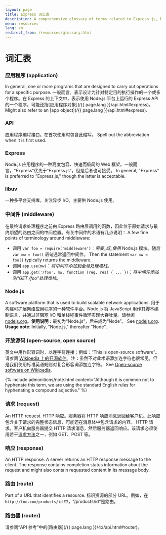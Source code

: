 ```yaml
---
layout: page
title: Express 词汇表
description: A comprehensive glossary of terms related to Express.js, Node.js, middleware, routing, and other key concepts to help you understand and use Express effectively.
menu: resources
lang: en
redirect_from: /resources/glossary.html
---
```


# 词汇表

### 应用程序 (application)

In general, one or more programs that are designed to carry out operations for a specific purpose.  一般而言，表示设计为针对特定目的执行操作的一个或多个程序。在 Express 的上下文中，表示使用 Node.js 平台上运行的 Express API 的一个程序。可能还指[应用程序对象](/{{ page.lang }}/api.html#express)。  Might also refer to an [app object](/{{ page.lang }}/api.html#express).

### API

应用程序编程接口。在首次使用时包含此缩写。 Spell out the abbreviation when it is first used.

### Express

Node.js 应用程序的一种高度包容、快速而极简的 Web 框架。一般而言，“Express”优先于“Express.js”，但是后者也可接受。 In general, "Express" is preferred to "Express.js," though the latter is acceptable.

### libuv

一种多平台支持库，关注异步 I/O，主要供 Node.js 使用。

### 中间件 (middleware)

在最终请求处理程序之前由 Express 路由层调用的函数，因此位于原始请求与最终期望的路由之间的中间位置。有关中间件的术语有几点说明： A few fine points of terminology around middleware:

- 调用 `var foo = require('middleware')`：_需要_或_使用_ Node.js 模块。随后 `var mw = foo()` 语句通常返回中间件。 Then the statement `var mw = foo()` typically returns the middleware.
- 调用 `app.use(mw)`：_将中间件添加到全局处理堆栈_。
- 调用 `app.get('/foo', mw, function (req, res) { ... })`：_将中间件添加到“GET /foo”处理堆栈_。

### Node.js

A software platform that is used to build scalable network applications. 用于构建可扩展网络应用程序的一种软件平台。Node.js 将 JavaScript 用作其脚本编制语言，并通过非阻塞 I/O 和单线程事件循环实现大吞吐量。请参阅 [nodejs.org](http://nodejs.org/)。**使用说明**：最初为“Node.js”，后来成为“Node”。 See [nodejs.org](https://nodejs.org/en/). **Usage note**: Initially, "Node.js," thereafter "Node".

### 开放源码 (open-source, open source)

英文中用作形容词时，以连字符连接；例如：“This is open-source software”。请参阅 [Wikipedia 上的开源软件](http://en.wikipedia.org/wiki/Open-source_software)。注：虽然不对此术语添加连字符也很常见，但是我们使用标准英语规则对复合形容词添加连字符。 See [Open-source software on Wikipedia](http://en.wikipedia.org/wiki/Open-source_software).

{% include admonitions/note.html content="Although it is common not to hyphenate this term, we are using the standard English rules for hyphenating a compound adjective." %}

### 请求 (request)

An HTTP request. HTTP 响应。服务器将 HTTP 响应消息返回给客户机。此响应包含关于请求的完整状态信息，可能还在消息体中包含请求的内容。  HTTP 请求。客户机向服务器提交 HTTP 请求消息，然后服务器返回响应。该请求必须使用若干[请求方法](https://en.wikipedia.org/wiki/Hypertext_Transfer_Protocol#Request_methods)之一，例如 GET、POST 等。

### 响应 (response)

An HTTP response. A server returns an HTTP response message to the client. The response contains completion status information about the request and might also contain requested content in its message body.

### 路由 (route)

Part of a URL that identifies a resource. 标识资源的部分 URL。例如，在 `http://foo.com/products/id` 中，“/products/id”是路由。

### 路由器 (router)

请参阅“API 参考”中的[路由器](/{{ page.lang }}/4x/api.html#router)。
